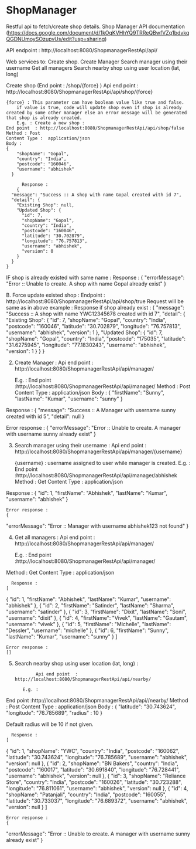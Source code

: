 # ShopManager
Restful api to fetch/create shop details.
Shop Manager API documentation (https://docs.google.com/document/d/1kOqKVHhYQ9TRReQBwfVZq1bdvkqQGDNUmoySOzupvUs/edit?usp=sharing)
 
API endpoint :  http://localhost:8080/ShopmanagerRestApi/api/
 
Web services to:
Create shop. 
Create Manager
Search manager using their username
Get all managers
Search nearby shop using user location (lat, long)
 
 
Create shop (End point : /shop/{force} )
Api end point  : http://localhost:8080/ShopmanagerRestApi/api/shop/{force}
```
{force} : This parameter can have boolean value like true and false.
	if value is true, code will update shop even if shop is already created by some other manager else an error message will be generated that shop is already created.
	E.g. : Create a new shop : 
End point  : http://localhost:8080/ShopmanagerRestApi/api/shop/false
Method : Post
Content Type :  application/json
Body : 
{
    "shopName": "Gopal",
    "country": "India",
    "postcode": "160046",
    "username": "abhishek"
  }
 
      Response : 
	{
  "message": "Success :: A shop with name Gopal created with id 7",
  "detail": {
    "Existing Shop": null,
    "Updated Shop": {
      "id": 7,
      "shopName": "Gopal",
      "country": "India",
      "postcode": "160046",
      "latitude": "30.702879",
      "longitude": "76.757813",
      "username": "abhishek",
      "version": 0
    }
  }
}
``` 
IF shop is already existed with same name :
Response :
{
  "errorMessage": "Error :: Unable to create. A shop with name Gopal already exist"
}
 
 
 
  B. Force update existed shop : 
	Endpoint : http://localhost:8080/ShopmanagerRestApi/api/shop/true
	Request will be same as in above example : 
	Response if shop already exist : 
		{
  "message": "Success :: A shop with name YWC12345678 created with id 7",
  "detail": {
    "Existing Shop": {
      "id": 7,
      "shopName": "Gopal",
      "country": "India",
       "postcode": "160046",
      "latitude": "30.702879",
      "longitude": "76.757813",
      "username": "abhishek",
      "version": 1
    },
    "Updated Shop": {
      "id": 7,
      "shopName": "Gopal",
      "country": "India",
      "postcode": "175035",
      "latitude": "31.6275945",
      "longitude": "77.1830243",
      "username": "abhishek",
      "version": 1
    }
  }
}
 
 
2. Create Manager :
	 Api end point  : http://localhost:8080/ShopmanagerRestApi/api/manager/
	   	
	  E.g. : 
End point  :http://localhost:8080/ShopmanagerRestApi/api/manager/
Method : Post
Content Type :  application/json
Body : 
{
    "firstName": "Sunny",
    "lastName": "Kumar",
    "username": "sunny"
  }
 
 
  Response : 
	{
  "message": "Success :: A Manager with username sunny created with id 5",
  "detail": null
}
  
   Error response : 
	{
  "errorMessage": "Error :: Unable to create. A manager with username sunny already exist"
}
 
 
3. Search manager using their username :
	Api end point  : http://localhost:8080/ShopmanagerRestApi/api/manager/{username}
	   	
	  {username} : username assigned to user while manager is created.
	 E.g. :
End point  :http://localhost:8080/ShopmanagerRestApi/api/manager/abhishek 
Method : Get
Content Type :  application/json
 
 
 Response : 
	{
  "id": 1,
  "firstName": "Abhishek",
  "lastName": "Kumar",
  "username": "abhishek"
}
 
  
    Error response : 
	{
  "errorMessage": "Error :: Manager with username abhishek123 not found"
}
 
 
 
 
4. Get all managers : 
	Api end point  : http://localhost:8080/ShopmanagerRestApi/api/manager/
 
	 E.g. : 
End point  :http://localhost:8080/ShopmanagerRestApi/api/manager/
 
Method : Get
Content Type :  application/json
 
 
      Response : 
	[
  {
    "id": 1,
    "firstName": "Abhishek",
    "lastName": "Kumar",
    "username": "abhishek"
  },
  {
    "id": 2,
    "firstName": "Satinder",
    "lastName": "Sharma",
    "username": "satinder"
  },
  {
    "id": 3,
    "firstName": "Dixit",
    "lastName": "Soni",
    "username": "dixit"
  },
  {
    "id": 4,
    "firstName": "Vivek",
    "lastName": "Gautam",
    "username": "vivek"
  },
  {
    "id": 5,
    "firstName": "Michelle",
    "lastName": "Dessler",
    "username": "michelle"
  },
  {
    "id": 6,
    "firstName": "Sunny",
    "lastName": "Kumar",
    "username": "sunny"
  }
]
 
 
  
    Error response : 
	[]
5. Search nearby shop using user location (lat, long) :
    
               Api end point  : http://localhost:8080/ShopmanagerRestApi/api/nearby/
	   	
	      E.g. : 
End point  :http://localhost:8080/ShopmanagerRestApi/api//nearby/
Method : Post
Content Type :  application/json
Body : 
  {
        "latitude": "30.743624",
        "longitude": "76.785689",
        "radius" : 10
    }
 
 
Default radius will be 10 if not given.
 
 
      Response : 
	[
  {
    "id": 1,
    "shopName": "YWC",
    "country": "India",
    "postcode": "160062",
    "latitude": "30.743624",
    "longitude": "76.785689",
    "username": "abhishek",
    "version": null
  },
  {
    "id": 2,
    "shopName": "BN Bakers",
    "country": "India",
    "postcode": "160017",
    "latitude": "30.691840",
    "longitude": "76.728441",
    "username": "abhishek",
    "version": null
  },
  {
    "id": 3,
    "shopName": "Reliance Store",
    "country": "India",
    "postcode": "160026",
    "latitude": "30.723288",
    "longitude": "76.811061",
    "username": "abhishek",
    "version": null
  },
  {
    "id": 4,
    "shopName": "Patanjali",
    "country": "India",
    "postcode": "160055",
    "latitude": "30.733037",
    "longitude": "76.689372",
    "username": "abhishek",
    "version": null
  }
]
 
  
    Error response : 
	{
  "errorMessage": "Error :: Unable to create. A manager with username sunny already exist"
}
 
 
 
	
 

 
